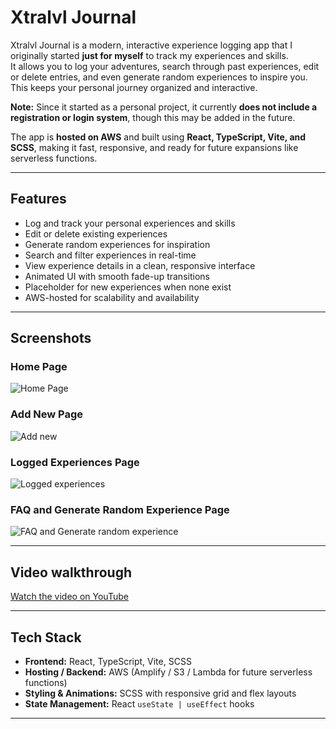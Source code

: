 # Xtralvl Journal

Xtralvl Journal is a modern, interactive experience logging app that I originally started **just for myself** to track my experiences and skills.  
It allows you to log your adventures, search through past experiences, edit or delete entries, and even generate random experiences to inspire you.  
This keeps your personal journey organized and interactive.  

**Note:** Since it started as a personal project, it currently **does not include a registration or login system**, though this may be added in the future.  

The app is **hosted on AWS** and built using **React, TypeScript, Vite, and SCSS**, making it fast, responsive, and ready for future expansions like serverless functions.

---

## Features

- Log and track your personal experiences and skills
- Edit or delete existing experiences
- Generate random experiences for inspiration
- Search and filter experiences in real-time
- View experience details in a clean, responsive interface
- Animated UI with smooth fade-up transitions
- Placeholder for new experiences when none exist
- AWS-hosted for scalability and availability

---

## Screenshots

### Home Page
![Home Page](https://i.imgur.com/NejliAf.png)
### Add New Page
![Add new](https://i.imgur.com/4mI5abD.png)
### Logged Experiences Page
![Logged experiences](https://i.imgur.com/ucH29DT.png)
### FAQ and Generate Random Experience Page
![FAQ and Generate random experience](https://i.imgur.com/Gix9px9.png)

---

## Video walkthrough

[Watch the video on YouTube](https://www.youtube.com/watch?v=FZCXOiX-kjM&list=PLs7FNjZ8E_YeSXhNivA502SdBLSNyS6ga)

---


## Tech Stack

- **Frontend:** React, TypeScript, Vite, SCSS
- **Hosting / Backend:** AWS (Amplify / S3 / Lambda for future serverless functions)
- **Styling & Animations:** SCSS with responsive grid and flex layouts
- **State Management:** React `useState | useEffect` hooks

---
